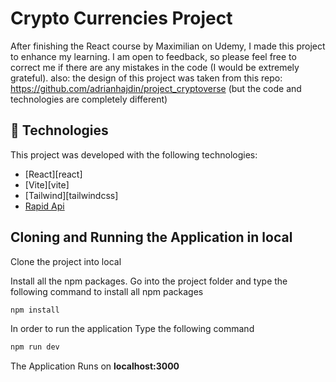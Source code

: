 # Crypto Currencies Project

After finishing the React course by Maximilian on Udemy, I made this project to enhance my learning. I am open to feedback, so please feel free to correct me if there are any mistakes in the code (I would be extremely grateful).
also: the design of this project was taken from this repo: https://github.com/adrianhajdin/project_cryptoverse
(but the code and technologies are completely different)

## 🚀 Technologies

This project was developed with the following technologies:

- [React][react]
- [Vite][vite]
- [Tailwind][tailwindcss]
- [Rapid Api](https://rapidapi.com/)

## Cloning and Running the Application in local

Clone the project into local

Install all the npm packages. Go into the project folder and type the following command to install all npm packages

```bash
npm install
```

In order to run the application Type the following command

```bash
npm run dev
```

The Application Runs on **localhost:3000**
